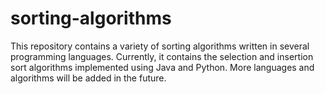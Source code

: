# sorting-algorithms
This repository contains a variety of sorting algorithms written in several programming languages. Currently, it contains the selection and insertion sort algorithms implemented using Java and Python. More languages and algorithms will be added in the future.
